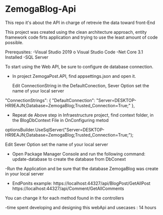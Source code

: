 # ZemogaBlog-Api
This repo it's about the API in charge of retrevie the data toward front-End 


This project was created using the clean architecture approach, entity framework code firts application and trying to use the least amount of code possible.


Prerequsites:
-Visual Studio 2019 o Visual Studio Code
-Net Core 3.1 Installed
-SQL Server

To start using the Web API, be sure to configure de database connection.

- In project ZemogaPost.API,  find appsettings.json and open it.
  
  Edit ConnectionString in the DefaultConection, Sever Option set the name of your local server
  
 "ConnectionStrings": {
    "DefaultConnection": "Server=DESKTOP-HR9EAJN;Database=ZemogaBlog;Trusted_Connection=True;"
  },
  
 - Repeat de Above step in Infraestructure project, find context folder, in the BlogDbContext File in OnConfiguring metod
 
 optionsBuilder.UseSqlServer("Server=DESKTOP-HR9EAJN;Database=ZemogaBlog;Trusted_Connection=True;");
 
 Edit Sever Option set the name of your local server
 
 - Open Package Manager Console and run the following command:  update-database  to create the database from DbConext
 
 
 -Run the Application and be sure that the database ZemogaBlog was create in your local server
 
 - EndPonits example:
 https://localhost:44327/api/BlogPost/GetAllPost
 https://localhost:44327/api/Comment/GetAllComments
 
 You can change it for each method found in the controllers
 
 -time spent developing and designing this webApi  and usecases : 14 hours
